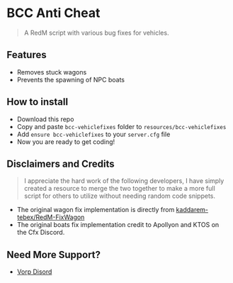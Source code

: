 # BCC Anti Cheat
> A RedM script with various bug fixes for vehicles.

## Features
- Removes stuck wagons
- Prevents the spawning of NPC boats

## How to install
* Download this repo
* Copy and paste `bcc-vehiclefixes` folder to `resources/bcc-vehiclefixes`
* Add `ensure bcc-vehiclefixes` to your `server.cfg` file
* Now you are ready to get coding!

## Disclaimers and Credits
> I appreciate the hard work of the following developers, I have simply created a resource to merge the two together to make a more full script for others to utilize without needing random code snippets.
- The original wagon fix implementation is directly from [kaddarem-tebex/RedM-FixWagon](https://github.com/kaddarem-tebex/RedM-FixWagon)
- The original boats fix implementation credit to Apollyon and KTOS on the Cfx Discord.

## Need More Support?
- [Vorp Disord](https://discord.gg/DHGVAbCj7N)
